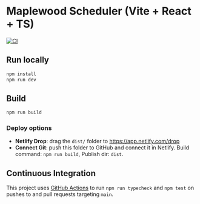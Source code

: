 # Maplewood Scheduler (Vite + React + TS)

[![CI](https://github.com/OWNER/maplewood-scheduler/actions/workflows/ci.yml/badge.svg)](https://github.com/OWNER/maplewood-scheduler/actions/workflows/ci.yml)

## Run locally
```bash
npm install
npm run dev
```

## Build
```bash
npm run build
```

### Deploy options
- **Netlify Drop**: drag the `dist/` folder to https://app.netlify.com/drop
- **Connect Git**: push this folder to GitHub and connect it in Netlify. Build command: `npm run build`, Publish dir: `dist`.

## Continuous Integration

This project uses [GitHub Actions](.github/workflows/ci.yml) to run `npm run typecheck` and `npm test` on pushes to and pull requests targeting `main`.
